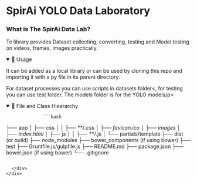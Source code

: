 <div>
      <h1>SpirAi YOLO Data Laboratory</h1>
  <div>
    <h3>What is The SpirAi Data Lab?</h3>
    <p>Te library provides Dataset collecting, converting, testing and Model testing on videos, frames, images practically. </p>
  </div>
  <div>
      <details open> 
            <summary>📘 Usage</summary>
            <p>It can be added as a local library or can be used by cloning this repo and importing it with a py file in its parent directory.</p>   
            <p>For dataset processes you can use scripts in datasets folder<, for testing you can use test folder. The models folder is for the YOLO models/p>
       </details>
  </div>
  <div>
      <details open> 
            <summary>🌲 File and Class Hieararchy</summary>

                  ```bash
├── app
│   ├── css
│   │   ├── **/*.css
│   ├── favicon.ico
│   ├── images
│   ├── index.html
│   ├── js
│   │   ├── **/*.js
│   └── partials/template
├── dist (or build)
├── node_modules
├── bower_components (if using bower)
├── test
├── Gruntfile.js/gulpfile.js
├── README.md
├── package.json
├── bower.json (if using bower)
└── .gitignore
```

  </div>
</div>
